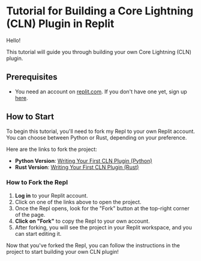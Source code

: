 # Tutorial for Building a Core Lightning (CLN) Plugin in Replit

Hello!

This tutorial will guide you through building your own Core Lightning (CLN) plugin.

## Prerequisites

- You need an account on [replit.com](https://replit.com/). If you don't have one yet, sign up [here](https://replit.com/signup).

## How to Start

To begin this tutorial, you'll need to fork my Repl to your own Replit account. You can choose between Python or Rust, depending on your preference.

Here are the links to fork the project:

- **Python Version**: [Writing Your First CLN Plugin (Python)](https://replit.com/@chrisguida1/Writing-Your-First-CLN-Plugin)
- **Rust Version**: [Writing Your First CLN Plugin (Rust)](https://replit.com/@chrisguida1/Writing-Your-First-CLN-Plugin-Rust-version)

### How to Fork the Repl

1. **Log in** to your Replit account.
2. Click on one of the links above to open the project.
3. Once the Repl opens, look for the "Fork" button at the top-right corner of the page.
4. **Click on "Fork"** to copy the Repl to your own account.
5. After forking, you will see the project in your Replit workspace, and you can start editing it.

Now that you've forked the Repl, you can follow the instructions in the project to start building your own CLN plugin!